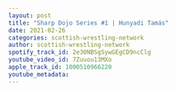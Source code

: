 ```yaml
---
layout: post
title: "Sharp Dojo Series #1 | Hunyadi Tamás"
date: 2021-02-26
categories: scottish-wrestling-network
author: scottish-wrestling-network
spotify_track_id: 2e30NBSgSywGEgCD9ncClg
youtube_video_id: 7Zuuou13MXo
apple_track_id: 1000510966220
youtube_metadata: 
---
```

